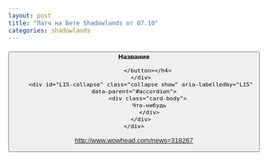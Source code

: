 ```yaml
---
layout: post
title: "Патч на Бете Shadowlands от 07.10"
categories: shadowlands 
---
```


   <div class="card">
        <div class="card-header" id="L15">
            <h4 class="mb-0"><button class="btn btn-link" data-toggle="collapse" data-target="#L15-collapse" aria-expanded="true" aria-controls="L15-collapse">
                <b>Название</b>

            </button></h4>
        </div>
        <div id="L15-collapse" class="collapse show" aria-labelledby="L15" data-parent="#accordion">
            <div class="card-body">
             Что-нибудь
             </div>
        </div>
    </div>

<http://www.wowhead.com/news=318267>
